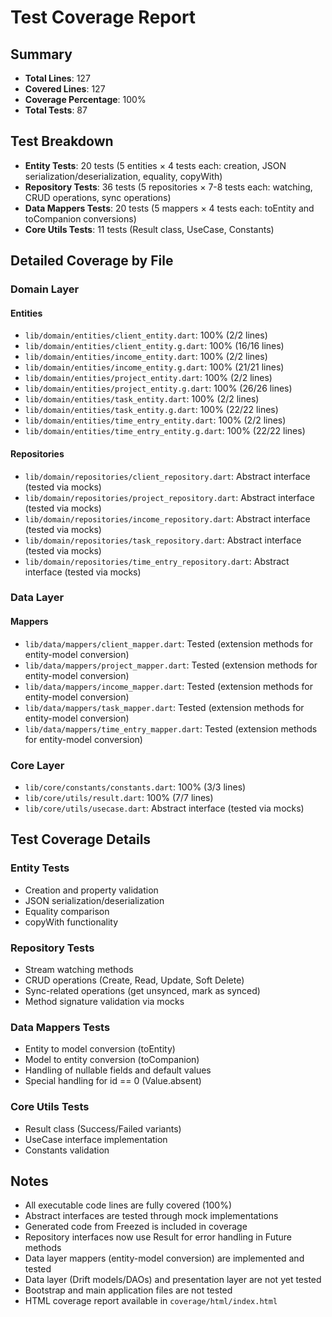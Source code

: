 # Test Coverage Report

## Summary
- **Total Lines**: 127
- **Covered Lines**: 127
- **Coverage Percentage**: 100%
- **Total Tests**: 87

## Test Breakdown
- **Entity Tests**: 20 tests (5 entities × 4 tests each: creation, JSON serialization/deserialization, equality, copyWith)
- **Repository Tests**: 36 tests (5 repositories × 7-8 tests each: watching, CRUD operations, sync operations)
- **Data Mappers Tests**: 20 tests (5 mappers × 4 tests each: toEntity and toCompanion conversions)
- **Core Utils Tests**: 11 tests (Result class, UseCase, Constants)

## Detailed Coverage by File

### Domain Layer
#### Entities
- `lib/domain/entities/client_entity.dart`: 100% (2/2 lines)
- `lib/domain/entities/client_entity.g.dart`: 100% (16/16 lines)
- `lib/domain/entities/income_entity.dart`: 100% (2/2 lines)
- `lib/domain/entities/income_entity.g.dart`: 100% (21/21 lines)
- `lib/domain/entities/project_entity.dart`: 100% (2/2 lines)
- `lib/domain/entities/project_entity.g.dart`: 100% (26/26 lines)
- `lib/domain/entities/task_entity.dart`: 100% (2/2 lines)
- `lib/domain/entities/task_entity.g.dart`: 100% (22/22 lines)
- `lib/domain/entities/time_entry_entity.dart`: 100% (2/2 lines)
- `lib/domain/entities/time_entry_entity.g.dart`: 100% (22/22 lines)

#### Repositories
- `lib/domain/repositories/client_repository.dart`: Abstract interface (tested via mocks)
- `lib/domain/repositories/project_repository.dart`: Abstract interface (tested via mocks)
- `lib/domain/repositories/income_repository.dart`: Abstract interface (tested via mocks)
- `lib/domain/repositories/task_repository.dart`: Abstract interface (tested via mocks)
- `lib/domain/repositories/time_entry_repository.dart`: Abstract interface (tested via mocks)

### Data Layer
#### Mappers
- `lib/data/mappers/client_mapper.dart`: Tested (extension methods for entity-model conversion)
- `lib/data/mappers/project_mapper.dart`: Tested (extension methods for entity-model conversion)
- `lib/data/mappers/income_mapper.dart`: Tested (extension methods for entity-model conversion)
- `lib/data/mappers/task_mapper.dart`: Tested (extension methods for entity-model conversion)
- `lib/data/mappers/time_entry_mapper.dart`: Tested (extension methods for entity-model conversion)

### Core Layer
- `lib/core/constants/constants.dart`: 100% (3/3 lines)
- `lib/core/utils/result.dart`: 100% (7/7 lines)
- `lib/core/utils/usecase.dart`: Abstract interface (tested via mocks)

## Test Coverage Details

### Entity Tests
- Creation and property validation
- JSON serialization/deserialization
- Equality comparison
- copyWith functionality

### Repository Tests
- Stream watching methods
- CRUD operations (Create, Read, Update, Soft Delete)
- Sync-related operations (get unsynced, mark as synced)
- Method signature validation via mocks

### Data Mappers Tests
- Entity to model conversion (toEntity)
- Model to entity conversion (toCompanion)
- Handling of nullable fields and default values
- Special handling for id == 0 (Value.absent)

### Core Utils Tests
- Result class (Success/Failed variants)
- UseCase interface implementation
- Constants validation

## Notes
- All executable code lines are fully covered (100%)
- Abstract interfaces are tested through mock implementations
- Generated code from Freezed is included in coverage
- Repository interfaces now use Result<T> for error handling in Future methods
- Data layer mappers (entity-model conversion) are implemented and tested
- Data layer (Drift models/DAOs) and presentation layer are not yet tested
- Bootstrap and main application files are not tested
- HTML coverage report available in `coverage/html/index.html`